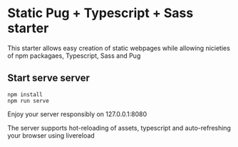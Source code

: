 # Static Pug + Typescript + Sass starter
This starter allows easy creation of static webpages while allowing nicieties of npm
packagaes, Typescript, Sass and Pug

## Start serve server

    npm install
    npm run serve

Enjoy your server responsibly on 127.0.0.1:8080

The server supports hot-reloading of assets, typescript and auto-refreshing your browser
using livereload
